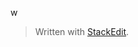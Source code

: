 

w
> Written with [StackEdit](https://stackedit.io/).
<!--stackedit_data:
eyJoaXN0b3J5IjpbMTExODM0ODExM119
-->